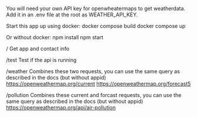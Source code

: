 You will need your own API key for openwheatermaps to get weatherdata. Add it in an .env file at the root as WEATHER_API_KEY.

Start this app up using docker:
docker compose build
docker compose up

Or without docker:
npm install
npm start

/
Get app and contact info

/test
Test if the api is running

/weather
Combines these two requests, you can use the same query as described in the docs (but without appid)
https://openweathermap.org/current
https://openweathermap.org/forecast5

/pollution
Combines these current and forcast requests, you can use the same query as described in the docs (but without appid)
https://openweathermap.org/api/air-pollution
